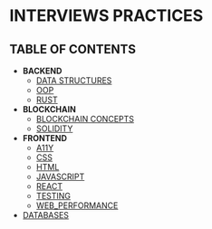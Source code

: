 # INTERVIEWS PRACTICES

## TABLE OF CONTENTS

- **BACKEND**
  - [DATA STRUCTURES](./DATA-STRUCTURES.md)
  - [OOP](./OOP.md)
  - [RUST](./RUST.md)
- **BLOCKCHAIN**
  - [BLOCKCHAIN CONCEPTS](./BLOCKCHAIN-CONCEPTS.md)
  - [SOLIDITY](./SOLIDITY.md)
- **FRONTEND**
  - [A11Y](./A11Y.md)
  - [CSS](./CSS.md)
  - [HTML](./HTML.md)
  - [JAVASCRIPT](./JAVASCRIPT.md)
  - [REACT](./REACT.md)
  - [TESTING](./TESTING.md)
  - [WEB_PERFORMANCE](./WEB_PERFORMANCE.md)
- [DATABASES](./DATABASES.md)

